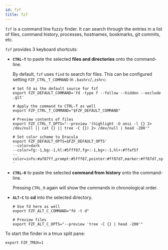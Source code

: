 ```yaml
---
id: fzf
title: fzf
---
```


`fzf` is a command line fuzzy finder. It can search through the entries in a list of files, command history, processes, hostnames, bookmarks, git commits, etc.

`fzf` provides 3 keyboard shortcuts:

- **`CTRL-T`** to paste the selected **files and directories** onto the command-line.

  By default, `fzf` uses `find` to search for files. This can be configured setting `FZF_CTRL_T_COMMAND` in `.bashrc`/`,zshrc`:

  ```shell title="~/.zshrc"
  # Set fd as the default source for fzf
  export FZF_DEFAULT_COMMAND='fd -type f --follow --hidden --exclude .git'

  # Apply the command to CTRL-T as well
  export FZF_CTRL_T_COMMAND="$FZF_DEFAULT_COMMAND"

  # Preview contents of files
  export FZF_CTRL_T_OPTS="--preview '(highlight -O ansi -l {} 2> /dev/null || cat {} || tree -C {}) 2> /dev/null | head -200'"

  # Set color scheme to Dracula
  export FZF_DEFAULT_OPTS=$FZF_DEFAULT_OPTS'
  --color=dark
  --color=fg:-1,bg:-1,hl:#5fff87,fg+:-1,bg+:-1,hl+:#ffaf5f
  --color=info:#af87ff,prompt:#5fff87,pointer:#ff87d7,marker:#ff87d7,spinner:#ff87d7
  '
  ```

- **`CTRL-R`** to paste the selected **command from history** onto the command-line.

  Pressing `CTRL_R` again will show the commands in chronological order.

- **`ALT-C`** to **cd** into the selected directory.

  ```shell title="~/.zshrc"
  # Use fd here as well
  export FZF_ALT_C_COMMAND="fd -t d"

  # Preview files
  export FZF_ALT_C_OPTS="--preview 'tree -C {} | head -200'"
  ```

To start the finder in a tmux split pane:

```shell title="~/.bashrc"
export FZF_TMUX=1
```
